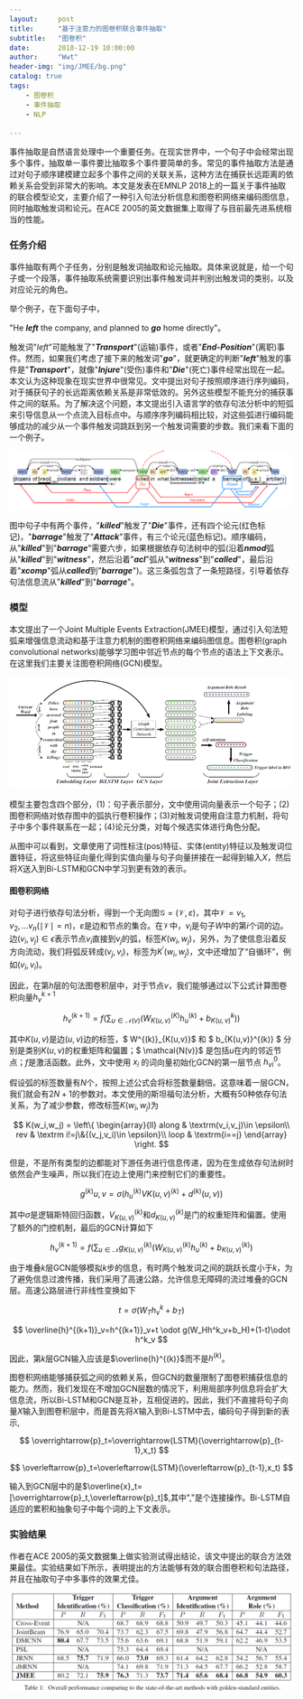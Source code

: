 ```yaml
---
layout:     post
title:      "基于注意力的图卷积联合事件抽取"
subtitle:   "图卷积"
date:       2018-12-19 10:00:00
author:     "Wwt"
header-img: "img/JMEE/bg.png"
catalog: true
tags:   
    - 图卷积
    - 事件抽取
	- NLP

---
```

事件抽取是自然语言处理中一个重要任务。在现实世界中，一个句子中会经常出现多个事件，抽取单一事件要比抽取多个事件要简单的多。常见的事件抽取方法是通过对句子顺序建模建立起多个事件之间的关联关系，这种方法在捕获长远距离的依赖关系会受到非常大的影响。本文是发表在EMNLP 2018上的一篇关于事件抽取的联合模型论文，主要介绍了一种引入句法分析信息和图卷积网络来编码图信息，同时抽取触发词和论元。在ACE 2005的英文数据集上取得了与目前最先进系统相当的性能。

### 任务介绍

事件抽取有两个子任务，分别是触发词抽取和论元抽取。具体来说就是，给一个句子或一个段落，事件抽取系统需要识别出事件触发词并判别出触发词的类别，以及对应论元的角色。

举个例子，在下面句子中，

"He ***left*** the company, and planned to ***go*** home directly"。

触发词"*left*"可能触发了"***Transport***"(运输)事件，或者"***End-Position***"(离职)事件。然而，如果我们考虑了接下来的触发词"***go***"，就更确定的判断"***left***"触发的事件是"***Transport***"，就像"***Injure***"(受伤)事件和"***Die***"(死亡)事件经常出现在一起。本文认为这种现象在现实世界中很常见。文中提出对句子按照顺序进行序列编码，对于捕获句子的长远距离依赖关系是非常低效的。另外这些模型不能充分的捕获事件之间的联系。为了解决这个问题，本文提出引入语言学的依存句法分析中的短弧来引导信息从一个点流入目标点中。与顺序序列编码相比较，对这些弧进行编码能够成功的减少从一个事件触发词跳跃到另一个触发词需要的步数。我们来看下面的一个例子。

![1](/img/JMEE/1.png)

图中句子中有两个事件，"***killed***"触发了"***Die***"事件，还有四个论元(红色标记)，"***barrage***"触发了"***Attack***"事件，有三个论元(蓝色标记)。顺序编码，从"***killed***"到"***barrage***"需要六步，如果根据依存句法树中的弧(沿着***nmod***弧从"***killed***"到"***witness***"，然后沿着"***acl***"弧从"***witness***"到"***called***"，最后沿着"***xcomp***"弧从***called***到"***barrage***")。这三条弧包含了一条短路径，引导着依存句法信息流从"***killed***"到"***barrage***"。

### 模型

本文提出了一个Joint Multiple Events Extraction(JMEE)模型，通过引入句法短弧来增强信息流动和基于注意力机制的图卷积网络来编码图信息。图卷积(graph convolutional networks)能够学习图中邻近节点的每个节点的语法上下文表示。在这里我们主要关注图卷积网络(GCN)模型。

![2](/img/JMEE/2.png)

模型主要包含四个部分，(1)：句子表示部分，文中使用词向量表示一个句子；(2)图卷积网络对依存图中的弧执行卷积操作；(3)对触发词使用自注意力机制，将句子中多个事件联系在一起；(4)论元分类，对每个候选实体进行角色分配。

从图中可以看到，文章使用了词性标注(pos)特征、实体(entity)特征以及触发词位置特征，将这些特征向量化得到实值向量与句子向量拼接在一起得到输入$X$，然后将$X$送入到Bi-LSTM和GCN中学习到更有效的表示。

#### 图卷积网络

对句子进行依存句法分析，得到一个无向图$\mathcal{G}=(\mathcal{V},\varepsilon)$，其中$\mathcal{V}=v_1,v_2,...v_n(\mid  \mathcal{V}\mid=n)$，$\varepsilon$是边和节点的集合。在$\mathcal{V}$中，$v_i$是句子$W$中的第$i$个词的边。边$(v_i,v_j) \in  {\epsilon}$表示节点$v_i$直接到$v_j$的弧，标签$K(w_i,w_j)$，另外，为了使信息沿着反方向流动，我们将弧反转成$(v_j,v_i)$，标签为$K^{'}(w_i,w_j)$，文中还增加了“自循环”，例如$(v_i,v_i)$。

因此，在第$h$层的句法图卷积层中，对于节点$v$，我们能够通过以下公式计算图卷积向量$h_v^{k+1}$

$$
h_v^{(k+1)}=f(\sum_{u\in \mathcal{N}(v)}(W^{(K)}_{K(u,v)}h_{u}^{(k)}+b^{k}_{K(u,v)}))
$$

其中$K(u,v)$是边$(u,v)$边的标签，$ W^{(k)}\_{K(u,v)}$ 和 $ b\_{K(u,v)}^{(k)} $ 分别是类别$K(u,v)$的权重矩阵和偏置；$ \mathcal{N(v)}$ 是包括$u$在内的邻近节点；$f$是激活函数。此外，文中使用 $x_i$ 的词向量初始化GCN的第一层节点 $h_{vi}^0$。

假设弧的标签数量有$N$个，按照上述公式会将标签数量翻倍。这意味着一层GCN，我们就会有$2N+1$的参数对。本文使用的斯坦福句法分析，大概有50种依存句法关系，为了减少参数，修改标签$K(w_i,w_j)$为

$$
K(w_i,w_j) = \left\{ \begin{array}{ll}
along & \textrm(v_i,v_j)\in \epsilon\\
rev & \textrm i!=j\&{(v_j,v_i)\in \epsilon}\\
loop & \textrm{i==j}
\end{array} \right.
$$

但是，不是所有类型的边都能对下游任务进行信息传递，因为在生成依存句法树时依然会产生噪声，所以我们在边上使用门来控制它们的重要性。

$$
g^{(k)}{u,v}= \sigma(h_u^{(k)}V{K{(u,v)}^{(k)}}+d^{(k)}{(u,v)})
$$


其中$\sigma$是逻辑斯特回归函数，$V_{K(u,v)}^{(k)}$和$d_{K(u,v)}^{(k)}$是门的权重矩阵和偏置。使用了额外的门控机制，最后的GCN计算如下

$$
h_{v}^{(k+1)}=f(\sum_{u\in\mathcal{N}}g^{(k)}_{K(u,v)}(W_{K(u,v)}^{(k)}h_u^{(k)}+b^{(k)}_{K(u,v)})
$$


由于堆叠$k$层GCN能够模拟$k$步的信息，有时两个触发词之间的跳跃长度小于$k$，为了避免信息过渡传播，我们采用了高速公路，允许信息无障碍的流过堆叠的GCN层。高速公路层进行非线性变换如下

$$
t=\sigma(W_Th^{k}_v+b_T)
$$


$$
\overline{h}^{(k+1)}_v=h^{(k+1)}_v+t \odot g(W_Hh^k_v+b_H)+(1-t)\odot h^k_v
$$




因此，第$k$层GCN输入应该是$\overline{h}^{(k)}$而不是$h^{(k)}$。

图卷积网络能够捕获弧之间的依赖关系，但GCN的数量限制了图卷积捕获信息的能力。然而，我们发现在不增加GCN层数的情况下，利用局部序列信息将会扩大信息流，所以Bi-LSTM和GCN是互补，互相促进的。因此，我们不直接将句子向量$X$输入到图卷积层中，而是首先将$X$输入到Bi-LSTM中去，编码句子得到新的表示,

$$
\overrightarrow{p}_t=\overrightarrow{LSTM}(\overrightarrow{p}_{t-1},x_t)
$$

$$
\overleftarrow{p}_t=\overleftarrow{LSTM}(\overleftarrow{p}_{t-1},x_t)
$$

输入到GCN层中的是$\overline{x}_t=[\overrightarrow{p}_t,\overleftarrow{p}_t]$,其中","是个连接操作。Bi-LSTM自适应的累积和抽象句子中每个词的上下文表示。

### 实验结果

作者在ACE 2005的英文数据集上做实验测试得出结论，该文中提出的联合方法效果最佳。实验结果如下所示，表明提出的方法能够有效的联合图卷积和句法路径，并且在抽取句子中多事件的效果尤佳。

![3](/img/JMEE/3.png)





